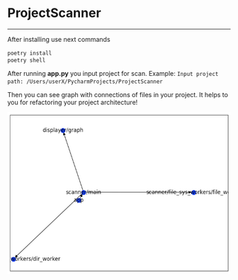 # ProjectScanner 
----

After installing use next commands
```
poetry install
poetry shell
```

After running **app.py** you input project for scan. Example:
``
Input project path: /Users/userX/PycharmProjects/ProjectScanner
``

Then you can see graph with connections of files in your project. It helps to you for refactoring your project architecture!

![img_1.png](img_1.png)